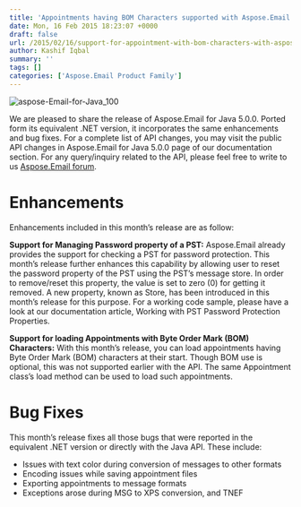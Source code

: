 ```yaml
---
title: 'Appointments having BOM Characters supported with Aspose.Email for Java 5.0.0'
date: Mon, 16 Feb 2015 18:23:07 +0000
draft: false
url: /2015/02/16/support-for-appointment-with-bom-characters-with-aspose.email-for-java-5.0.0/
author: Kashif Iqbal
summary: ''
tags: []
categories: ['Aspose.Email Product Family']
---
```


![](https://blog.aspose.com/wp-content/uploads/sites/2/2015/02/aspose-Email-for-Java_100.png "aspose-Email-for-Java_100")

We are pleased to share the release of Aspose.Email for Java 5.0.0. Ported form its equivalent .NET version, it incorporates the same enhancements and bug fixes. For a complete list of API changes, you may visit the public API changes in Aspose.Email for Java 5.0.0 page of our documentation section. For any query/inquiry related to the API, please feel free to write to us [Aspose.Email forum][1].

# Enhancements

Enhancements included in this month’s release are as follow:

**Support for Managing Password property of a PST:** Aspose.Email already provides the support for checking a PST for password protection. This month’s release further enhances this capability by allowing user to reset the password property of the PST using the PST’s message store. In order to remove/reset this property, the value is set to zero (0) for getting it removed. A new property, known as Store, has been introduced in this month’s release for this purpose. For a working code sample, please have a look at our documentation article, Working with PST Password Protection Properties.

**Support for loading Appointments with Byte Order Mark (BOM) Characters:**  With this month’s release, you can load appointments having Byte Order Mark (BOM) characters at their start. Though BOM use is optional, this was not supported earlier with the API. The same Appointment class’s load method can be used to load such appointments.

# Bug Fixes

This month’s release fixes all those bugs that were reported in the equivalent .NET version or directly with the Java API. These include:

*   Issues with text color during conversion of messages to other formats
*   Encoding issues while saving appointment files
*   Exporting appointments to message formats
*   Exceptions arose during MSG to XPS conversion, and TNEF




[1]: http://www.aspose.com/community/forums/aspose.email-product-family/188/showforum.aspx




